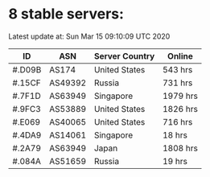 # 8 stable servers:

Latest update at: Sun Mar 15 09:10:09 UTC 2020

| ID | ASN | Server Country | Online |
| -- | --- | -------------- | ------ |
| #.D09B | AS174 | United States | 543 hrs |
| #.15CF | AS49392 | Russia | 731 hrs |
| #.7F1D | AS63949 | Singapore | 1979 hrs |
| #.9FC3 | AS53889 | United States | 1826 hrs |
| #.E069 | AS40065 | United States | 716 hrs |
| #.4DA9 | AS14061 | Singapore | 18 hrs |
| #.2A79 | AS63949 | Japan | 1808 hrs |
| #.084A | AS51659 | Russia | 19 hrs |

